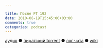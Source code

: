 ```yaml
---

title: После РТ 192
date: 2010-06-19T15:45:00+03:00
comments: true
categories: podcast
---
```

[аудио](http://cdn.radio-t.com/rt192post.mp3) ● [пиратский torrent](http://pirates.radio-t.com/torrents/rt192post.mp3.torrent) ● [лог чата](http://chat.radio-t.com/logs/radio-t-192.html) ● [wiki](http://wiki.radio-t.com/%D0%9F%D0%BE%D1%81%D0%BB%D0%B5_%D0%A0%D0%A2_192)<audio src="http://cdn.radio-t.com/rt192post.mp3" preload="none">
